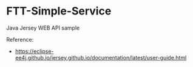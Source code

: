 # FTT-Simple-Service
Java Jersey WEB API sample

Reference:
- https://eclipse-ee4j.github.io/jersey.github.io/documentation/latest/user-guide.html
